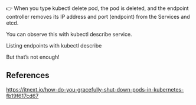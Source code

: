 👉 When you type kubectl delete pod, the pod is deleted, and the endpoint controller removes its IP address and port 
(endpoint) from the Services and etcd.

You can observe this with kubectl describe service.

Listing endpoints with kubectl describe



But that’s not enough!

## References
https://itnext.io/how-do-you-gracefully-shut-down-pods-in-kubernetes-fb19f617cd67
